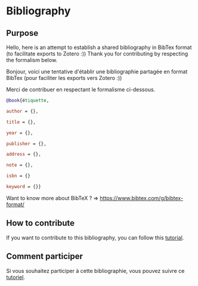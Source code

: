 # Bibliography

## Purpose

Hello, here is an attempt to establish a shared bibliography in BibTex format (to facilitate exports to Zotero :)) Thank you for contributing by respecting the formalism below.

Bonjour, voici une tentative d'établir une bibliographie partagée en format BibTex (pour faciliter les exports vers Zotero :))

Merci de contribuer en respectant le formalisme ci-dessous.

```bibtex
@book{étiquette,

author = {},

title = {},

year = {},

publisher = {},

address = {},

note = {},

isbn = {}

keyword = {}}
```

Want to know more about BibTeX ? => <https://www.bibtex.com/g/bibtex-format/>

## How to contribute

If you want to contribute to this bibliography, you can follow this [tutorial](./doc/CONTRIBUTING.md).

## Comment participer

Si vous souhaitez participer à cette bibliographie, vous pouvez suivre ce [tutoriel](./doc/CONTRIBUER.md).
